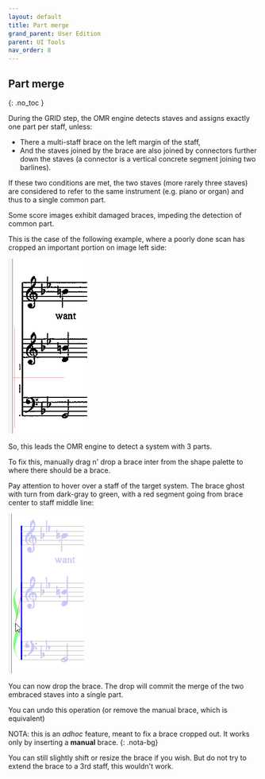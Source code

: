 ```yaml
---
layout: default
title: Part merge
grand_parent: User Edition
parent: UI Tools
nav_order: 8
---
```

## Part merge
{: .no_toc }

During the GRID step, the OMR engine detects staves and assigns exactly one part per staff,
unless:
* There a multi-staff brace on the left margin of the staff,
* And the staves joined by the brace are also joined by connectors further down the staves
(a connector is a vertical concrete segment joining two barlines).

If these two conditions are met, the two staves (more rarely three staves) are considered to
refer to the same instrument (e.g. piano or organ) and thus to a single common part.

Some score images exhibit damaged braces, impeding the detection of common part.

This is the case of the following example, where a poorly done scan has cropped an important
portion on image left side:

![](../assets/images/brace_missing.png)

So, this leads the OMR engine to detect a system with 3 parts.

To fix this, manually drag n' drop a brace inter from the shape palette to where there should be
a brace.

Pay attention to hover over a staff of the target system.
The brace ghost with turn from dark-gray to green, with a red segment going from brace center
to staff middle line:

![](../assets/images/brace_dropped.png)

You can now drop the brace.
The drop will commit the merge of the two embraced staves into a single part.

You can undo this operation (or remove the manual brace, which is equivalent)

NOTA: this is an _adhoc_ feature, meant to fix a brace cropped out.
It works only by inserting a **manual** brace.
{: .nota-bg}

You can still slightly shift or resize the brace if you wish.
But do not try to extend the brace to a 3rd staff, this wouldn't work.
